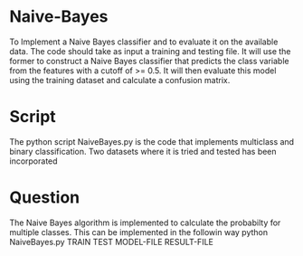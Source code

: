 # Naive-Bayes

To Implement a Naive Bayes classifier and to evaluate it on the available
data. The code should take as input a training and testing file. It will use the former to construct a Naive
Bayes classifier that predicts the class variable from the features with a cutoff of >= 0.5. It will then evaluate
this model using the training dataset and calculate a confusion matrix.

# Script
The python script NaiveBayes.py is the code that implements multiclass and binary classification. Two datasets where it is tried and tested has been incorporated

# Question
The Naive Bayes algorithm is implemented to calculate the probabilty for multiple classes. This can be implemented in the followin way python NaiveBayes.py TRAIN TEST MODEL-FILE RESULT-FILE
